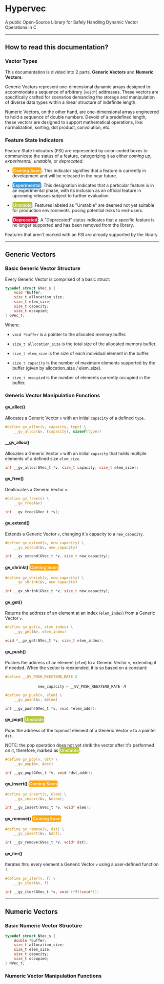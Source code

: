 # Hypervec

A public Open-Source Library for Safely Handling Dynamic Vector Operations in C

---

## How to read this documentation?

### Vector Types

This documentation is divided into 2 parts, **Generic Vectors** and **Numeric Vectors**.

Generic Vectors represent one-dimensional dynamic arrays designed to accommodate a sequence of arbitrary (`void*`) addresses. These vectors are specifically crafted for scenarios demanding the storage and manipulation of diverse data types within a linear structure of indefinite length.

Numeric Vectors, on the other hand, are one-dimensional arrays engineered to hold a sequence of double numbers. Devoid of a predefined length, these vectors are designed to support mathematical operations, like: normalization, sorting, dot product, convolution, etc.

### Feature State Indicators

Feature State Indicators (FSI) are represented by color-coded boxes to communicate the status of a feature, categorizing it as either _coming up_, _experimental_, _unstable_, or _deprecated_:

- **<span style="border-radius:5px; padding:2px; background-color:rgb(255, 165, 0); color:rgb(240, 240, 240)">Coming Soon</span>**: This indicator signifies that a feature is currently in development and will be released in the near future.

- **<span style="border-radius:5px; padding:2px; background-color:rgb(52, 152, 219); color:rgb(240, 240, 240)">Experimental</span>**: This designation indicates that a particular feature is in an experimental phase, with its inclusion as an official feature in upcoming releases subject to further evaluation.

- **<span style="border-radius:5px; padding:2px; background-color:rgb(181, 197, 38); color:rgb(240, 240, 240)">Unstable</span>**: Features labeled as "Unstable" are deemed not yet suitable for production environments, posing potential risks to end-users.

- **<span style="border-radius:5px; padding:2px; background-color:rgb(220, 20, 60); color:rgb(240, 240, 240)">Deprecated</span>**: A "Deprecated" status indicates that a specific feature is no longer supported and has been removed from the library.

Features that aren't marked with an FSI are already supported by the library.

---

## Generic Vectors

### Basic Generic Vector Structure

Every Generic Vector is comprised of a basic struct:

```c
typedef struct GVec_s {
    void *buffer;
    size_t allocation_size;
    size_t elem_size;
    size_t capacity; 
    size_t occupied;
} GVec_t;
```

Where:

- `void *buffer` is a pointer to the allocated memory buffer.

- `size_t allocation_size` is the total size of the allocated memory buffer.

- `size_t elem_size` is the size of each individual element in the buffer.

- `size_t capacity` is the number of maximum elements supported by the buffer (given by allocation_size / elem_size).

- `size_t occupied` is the number of elements currently occupied in the buffer.

### Generic Vector Manipulation Functions

#### gv_alloc()

Allocates a Generic Vector `v` with an initial `capacity` of a defined `type`.

```c
#define gv_alloc(v, capacity, type) \
    __gv_alloc(&v, (capacity), sizeof(type))
```

#### __gv_alloc()

Allocates a Generic Vector `v` with an initial `capacity` that holds multiple elements of a defined size `elem_size`.

```c
int __gv_alloc(GVec_t *v, size_t capacity, size_t elem_size);
```

#### gv_free()

Deallocates a Generic Vector `v`.

```c
#define gv_free(v) \
    __gv_free(&v)

int __gv_free(GVec_t *v);
```

#### gv_extend()

Extends a Generic Vector `v`, changing it's capacity to a `new_capacity`.

```c
#define gv_extend(v, new_capacity) \
    __gv_extend(&v, new_capacity)

int __gv_extend(GVec_t *v, size_t new_capacity);
```

#### gv_shrink() **<span style="border-radius:5px; padding:2px; background-color:rgb(255, 165, 0); color:rgb(240, 240, 240)">Coming Soon</span>**

```c
#define gv_shrink(v, new_capacity) \
    __gv_shrink(&v, new_capacity)

int __gv_shrink(GVec_t *v, size_t new_capacity);
```

#### gv_get()

Returns the address of an element at an index (`elem_index`) from a Generic Vector `v`.

```c
#define gv_get(v, elem_index) \
    __gv_get(&v, elem_index)

void *__gv_get(GVec_t *v, size_t elem_index);
```

#### gv_push()

Pushes the address of an element (`elem`) to a Generic Vector `v`, extending it if needed.
When the vector is reextended, it is so based on a constant:

```c
#define __GV_PUSH_REEXTEND_RATE 2
```

$$
\texttt{new\_capacity} = \texttt{\_\_GV\_PUSH\_REEXTEND\_RATE} \cdot n
$$

```c
#define gv_push(v, elem) \
    __gv_push(&v, &elem)

int __gv_push(GVec_t *v, void *elem_addr);
```

#### gv_pop() **<span style="border-radius:5px; padding:2px; background-color:rgb(181, 197, 38); color:rgb(240, 240, 240)">Unstable</span>**

Pops the address of the topmost element of a Generic Vector `v` to a pointer `dst`.

NOTE: the pop operation does not yet shrik the vector after it's performed on it, therefore, marked as **<span style="border-radius:5px; padding:2px; background-color:rgb(181, 197, 38); color:rgb(240, 240, 240)">Unstable</span>**.

```c
#define gv_pop(v, dst) \
    __gv_pop(&v, &dst)

int __gv_pop(GVec_t *v, void *dst_addr);
```

#### gv_insert() **<span style="border-radius:5px; padding:2px; background-color:rgb(255, 165, 0); color:rgb(240, 240, 240)">Coming Soon</span>**

```c
#define gv_insert(v, elem) \
    __gv_insert(&v, &elem);

int __gv_insert(GVec_t *v, void* elem);
```

#### gv_remove() **<span style="border-radius:5px; padding:2px; background-color:rgb(255, 165, 0); color:rgb(240, 240, 240)">Coming Soon</span>**

```c
#define gv_remove(v, dst) \
    __gv_insert(&v, &dst);

int __gv_remove(GVec_t *v, void* dst);
```

#### gv_iter()

Iterates thru every element a Generic Vector `v` using a user-defined function `f`.

```c
#define gv_iter(v, f) \
    __gv_iter(&v, f)

int __gv_iter(GVec_t *v, void (*f)(void*));
```

---

## Numeric Vectors

### Basic Numeric Vector Structure

```c
typedef struct NVec_s {
    double *buffer;
    size_t allocation_size;
    size_t elem_size;
    size_t capacity; 
    size_t occupied;
} NVec_t;
```

### Numeric Vector Manipulation Functions
